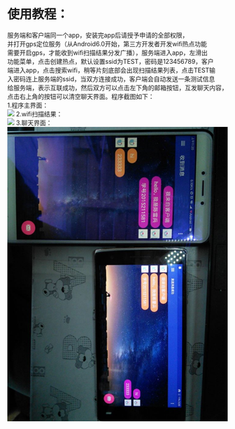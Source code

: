 使用教程：<br>
====
服务端和客户端同一个app，安装完app后请授予申请的全部权限，<br>
并打开gps定位服务（从Android6.0开始，第三方开发者开发wifi热点功能<br>
需要开启gps，才能收到wifi扫描结果分发广播），服务端进入app，左滑出<br>
功能菜单，点击创建热点，默认设置ssid为TEST，密码是123456789，客户<br>
端进入app，点击搜索wifi，稍等片刻底部会出现扫描结果列表，点击TEST输<br>
入密码连上服务端的ssid，当双方连接成功，客户端会自动发送一条测试信息<br>
给服务端，表示互联成功，然后双方可以点击左下角的邮箱按钮，互发聊天内容，<br>
点击右上角的按钮可以清空聊天界面。程序截图如下：<br>
1.程序主界面：<br>
![](https://github.com/clbczx/HotPointChat/blob/master/screenshot/home.png)
2.wifi扫描结果：<br>
![](https://github.com/clbczx/HotPointChat/blob/master/screenshot/wifiscan.png)
3.聊天界面：<br>
![](https://github.com/czxclb/HotPointChat/blob/master/sceenshot/chat.jpg?raw=true)

